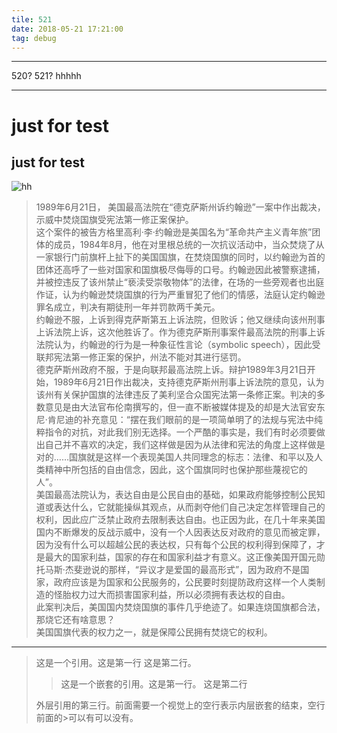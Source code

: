 ```yaml
---
tile: 521
date: 2018-05-21 17:21:00
tag: debug
---
```

***
520? 521? hhhhh
***
just for test
===
just for test
--------
![hh](https://lh3.googleusercontent.com/RJAooa6wHnItIB22K1tzebcwXmRmKSe3aZb4tCmVHUhzK5oO2-AbX2uB9HHd4jj8EEmpOUE0jCdYIEnTPAcsW_kqyirRDv52KQmfOVPnRRWa3JNe8OxNdgnttaWSyHBJdgYD2hGwlio2o5pGZFqa9g0Tyx3fOiqBV70mNvEUWKMAXT-s2XzwiBIHKzHYGT5xkhklzDHeevY8q1MJMXMbv7TY_t64GzyldfaidCw0A-GIr_evOBTDdl2AuZ8N0Q3fu7T0PfBUWb8sAWd4X1hm0KB4t3jhdDmGI6w2pkAH8p-CjscrPGt1_v3bk30p7c4NcgG6wNEEKLjGu826npErcfAW5qdg75AW321Sc1ty04Swmhc4X00MPGmYoXOoYYwgSLDi5Dtq6qHCrnwJQYBaxxOu1ZsWW0qtB8_O5GXF2yr7BduI6GFMdCsEon0SZTbv5TNn0iz81BTq1RxS5LPZBiYyLJX7CFo4bmaPxLiVhzjnEANIbOkscGGWJzeKs2wJba96HtLq75D3JhojT9YeS3Kw73UC0yRL0xcFgqQG--LysmLnCj4CVa94vk-bm3t5qv6PdsHAI9QY6kqzAow2tTMepLyJTOv3SPXq4o4=s640-no)  
  
>1989年6月21日， 美国最高法院在“德克萨斯州诉约翰逊”一案中作出裁决，示威中焚烧国旗受宪法第一修正案保护。  
>这个案件的被告方格里高利·李·约翰逊是美国名为“革命共产主义青年旅”团体的成员，1984年8月，他在对里根总统的一次抗议活动中，当众焚烧了从一家银行门前旗杆上扯下的美国国旗，在焚烧国旗的同时，以约翰逊为首的团体还高呼了一些对国家和国旗极尽侮辱的口号。约翰逊因此被警察逮捕，并被控违反了该州禁止“亵渎受崇敬物体”的法律，在场的一些旁观者也出庭作证，认为约翰逊焚烧国旗的行为严重冒犯了他们的情感，法庭认定约翰逊罪名成立，判决有期徒刑一年并罚款两千美元。  
约翰逊不服，上诉到得克萨斯第五上诉法院，但败诉；他又继续向该州刑事上诉法院上诉，这次他胜诉了。作为德克萨斯刑事案件最高法院的刑事上诉法院认为，约翰逊的行为是一种象征性言论（symbolic speech），因此受联邦宪法第一修正案的保护，州法不能对其进行惩罚。  
德克萨斯州政府不服，于是向联邦最高法院上诉。辩护1989年3月21日开始，1989年6月21日作出裁决，支持德克萨斯州刑事上诉法院的意见，认为该州有关保护国旗的法律违反了美利坚合众国宪法第一条修正案。判决的多数意见是由大法官布伦南撰写的，但一直不断被媒体提及的却是大法官安东尼·肯尼迪的补充意见：“摆在我们眼前的是一项简单明了的法规与宪法中纯粹指令的对抗，对此我们别无选择。一个严酷的事实是，我们有时必须要做出自己并不喜欢的决定，我们这样做是因为从法律和宪法的角度上这样做是对的……国旗就是这样一个表现美国人共同理念的标志：法律、和平以及人类精神中所包括的自由信念，因此，这个国旗同时也保护那些蔑视它的人”。  
美国最高法院认为，表达自由是公民自由的基础，如果政府能够控制公民知道或表达什么，它就能操纵其观点，从而剥夺他们自己决定怎样管理自己的权利，因此应广泛禁止政府去限制表达自由。也正因为此，在几十年来美国国内不断爆发的反战示威中，没有一个人因表达反对政府的意见而被定罪，因为没有什么可以超越公民的表达权，只有每个公民的权利得到保障了，才是最大的国家利益，国家的存在和国家利益才有意义。这正像美国开国元勋托马斯·杰斐逊说的那样，“异议才是爱国的最高形式”，因为政府不是国家，政府应该是为国家和公民服务的，公民要时刻提防政府这样一个人类制造的怪胎权力过大而损害国家利益，所以必须拥有表达权的自由。  
此案判决后，美国国内焚烧国旗的事件几乎绝迹了。如果连烧国旗都合法，那烧它还有啥意思？  
美国国旗代表的权力之一，就是保障公民拥有焚烧它的权利。﻿

  
---
> 这是一个引用。这是第一行
这是第二行。
>> 这是一个嵌套的引用。这是第一行。
这是第二行
> 
> 外层引用的第三行。前面需要一个视觉上的空行表示内层嵌套的结束，空行前面的>可以有可以没有。

